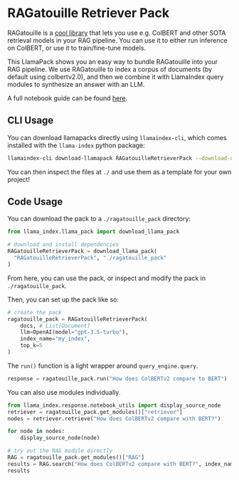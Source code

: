# RAGatouille Retriever Pack

RAGatouille is a [cool library](https://github.com/bclavie/RAGatouille) that lets you use e.g. ColBERT and other SOTA retrieval models in your RAG pipeline. You can use it to either run inference on ColBERT, or use it to train/fine-tune models.

This LlamaPack shows you an easy way to bundle RAGatouille into your RAG pipeline. We use RAGatouille to index a corpus of documents (by default using colbertv2.0), and then we combine it with LlamaIndex query modules to synthesize an answer with an LLM.

A full notebook guide can be found [here](https://github.com/run-llama/llama-hub/blob/main/llama_hub/llama_packs/ragatouille_retriever/ragatouille_retriever.ipynb).

## CLI Usage

You can download llamapacks directly using `llamaindex-cli`, which comes installed with the `llama-index` python package:

```bash
llamaindex-cli download-llamapack RAGatouilleRetrieverPack --download-dir ./ragatouille_pack
```

You can then inspect the files at `./` and use them as a template for your own project!

## Code Usage

You can download the pack to a `./ragatouille_pack` directory:

```python
from llama_index.llama_pack import download_llama_pack

# download and install dependencies
RAGatouilleRetrieverPack = download_llama_pack(
  "RAGatouilleRetrieverPack", "./ragatouille_pack"
)
```

From here, you can use the pack, or inspect and modify the pack in `./ragatouille_pack`.

Then, you can set up the pack like so:

```python
# create the pack
ragatouille_pack = RAGatouilleRetrieverPack(
    docs, # List[Document]
    llm=OpenAI(model="gpt-3.5-turbo"),
    index_name="my_index",
    top_k=5
)
```

The `run()` function is a light wrapper around `query_engine.query`.

```python
response = ragatouille_pack.run("How does ColBERTv2 compare to BERT")
```

You can also use modules individually.

```python
from llama_index.response.notebook_utils import display_source_node
retriever = ragatouille_pack.get_modules()["retriever"]
nodes = retriever.retrieve("How does ColBERTv2 compare with BERT?")

for node in nodes:
    display_source_node(node)

# try out the RAG module directly
RAG = ragatouille_pack.get_modules()["RAG"]
results = RAG.search("How does ColBERTv2 compare with BERT?", index_name=index_name, k=4)
results

```